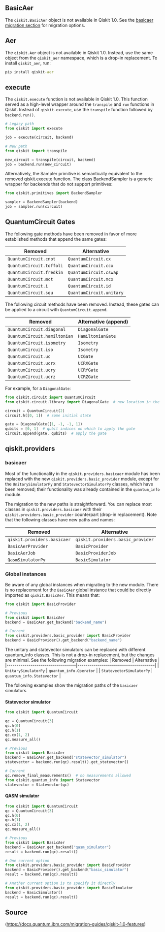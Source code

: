 ## BasicAer

The `qiskit.BasicAer` object is not available in Qiskit 1.0. See the [basicaer migration section](https://docs.quantum.ibm.com/migration-guides/qiskit-1.0-features#global-instances-and-functions) for migration options.

## Aer

The `qiskit.Aer` object is not available in Qiskit 1.0. Instead, use the same object from the `qiskit_aer` namespace, which is a drop-in replacement. To install `qiskit_aer`, run:

```cmd
pip install qiskit-aer
```

## execute

The `qiskit.execute` function is not available in Qiskit 1.0. This function served as a high-level wrapper around the `transpile` and `run` functions in Qiskit. Instead of `qiskit.execute`, use the `transpile` function followed by `backend.run()`.

```python
# Legacy path
from qiskit import execute

job = execute(circuit, backend)

# New path
from qiskit import transpile

new_circuit = transpile(circuit, backend)
job = backend.run(new_circuit)
```
Alternatively, the Sampler primitive is semantically equivalent to the removed qiskit.execute function. The class BackendSampler is a generic wrapper for backends that do not support primitives:
```python
from qiskit.primitives import BackendSampler

sampler = BackendSampler(backend)
job = sampler.run(circuit)
```

## QuantumCircuit Gates

The following gate methods have been removed in favor of more established methods that append the same gates:

| Removed                     | Alternative                   |
|-----------------------------|-------------------------------|
| `QuantumCircuit.cnot`        | `QuantumCircuit.cx`           |
| `QuantumCircuit.toffoli`     | `QuantumCircuit.ccx`          |
| `QuantumCircuit.fredkin`     | `QuantumCircuit.cswap`        |
| `QuantumCircuit.mct`         | `QuantumCircuit.mcx`          |
| `QuantumCircuit.i`           | `QuantumCircuit.id`           |
| `QuantumCircuit.squ`         | `QuantumCircuit.unitary`      |

The following circuit methods have been removed. Instead, these gates can be applied to a circuit with `QuantumCircuit.append`.

| Removed                      | Alternative (append)          |
|------------------------------|-------------------------------|
| `QuantumCircuit.diagonal`     | `DiagonalGate`                |
| `QuantumCircuit.hamiltonian`  | `HamiltonianGate`             |
| `QuantumCircuit.isometry`     | `Isometry`                    |
| `QuantumCircuit.iso`          | `Isometry`                    |
| `QuantumCircuit.uc`           | `UCGate`                      |
| `QuantumCircuit.ucrx`         | `UCRXGate`                    |
| `QuantumCircuit.ucry`         | `UCRYGate`                    |
| `QuantumCircuit.ucrz`         | `UCRZGate`                    |

For example, for a `DiagonalGate`:

```python
from qiskit.circuit import QuantumCircuit
from qiskit.circuit.library import DiagonalGate  # new location in the circuit library

circuit = QuantumCircuit(2)
circuit.h([0, 1])  # some initial state

gate = DiagonalGate([1, -1, -1, 1])
qubits = [0, 1]  # qubit indices on which to apply the gate
circuit.append(gate, qubits)  # apply the gate
```

## qiskit.providers

### basicaer

Most of the functionality in the `qiskit.providers.basicaer` module has been replaced with the new `qiskit.providers.basic_provider` module, except for the `UnitarySimulatorPy` and `StatevectorSimulatorPy` classes, which have been removed; their functionality was already contained in the `quantum_info` module.

The migration to the new paths is straightforward. You can replace most classes in `qiskit.providers.basicaer` with their `qiskit.providers.basic_provider` counterpart (drop-in replacement). Note that the following classes have new paths and names:

| Removed                          | Alternative                           |
|-----------------------------------|---------------------------------------|
| `qiskit.providers.basicaer`       | `qiskit.providers.basic_provider`     |
| `BasicAerProvider`                | `BasicProvider`                       |
| `BasicAerJob`                     | `BasicProviderJob`                    |
| `QasmSimulatorPy`                 | `BasicSimulator`                      |

### Global instances

Be aware of any global instances when migrating to the new module. There is no replacement for the `BasicAer` global instance that could be directly imported as `qiskit.BasicAer`. This means that:

```python
from qiskit import BasicProvider
```

```python
# Previous
from qiskit import BasicAer
backend = BasicAer.get_backend("backend_name")

# Current
from qiskit.providers.basic_provider import BasicProvider
backend = BasicProvider().get_backend("backend_name")
```


The unitary and statevector simulators can be replaced with different quantum_info classes. This is not a drop-in replacement, but the changes are minimal. See the following migration examples:
| Removed                          | Alternative                           |
|-----------------------------------|---------------------------------------|
| `UnitarySimulatorPy`              | `quantum_info.Operator`               |
| `StatevectorSimulatorPy`          | `quantum_info.Statevector`            |

The following examples show the migration paths of the `basicaer` simulators.

#### Statevector simulator

```python
from qiskit import QuantumCircuit

qc = QuantumCircuit(3)
qc.h(0)
qc.h(1)
qc.cx(1, 2)
qc.measure_all()

# Previous
from qiskit import BasicAer
backend = BasicAer.get_backend("statevector_simulator")
statevector = backend.run(qc).result().get_statevector()

# Current
qc.remove_final_measurements()  # no measurements allowed
from qiskit.quantum_info import Statevector
statevector = Statevector(qc)
```
#### QASM simulator

```python
from qiskit import QuantumCircuit
qc = QuantumCircuit(3)
qc.h(0)
qc.h(1)
qc.cx(1, 2)
qc.measure_all()

# Previous
from qiskit import BasicAer
backend = BasicAer.get_backend("qasm_simulator")
result = backend.run(qc).result()

# One current option
from qiskit.providers.basic_provider import BasicProvider
backend = BasicProvider().get_backend("basic_simulator")
result = backend.run(qc).result()

# Another current option is to specify it directly
from qiskit.providers.basic_provider import BasicSimulator
backend = BasicSimulator()
result = backend.run(qc).result()
```



## Source

(https://docs.quantum.ibm.com/migration-guides/qiskit-1.0-features)
